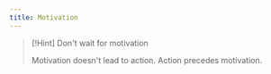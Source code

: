 ```yaml
---
title: Motivation
---
```


> [!Hint] Don't wait for motivation
>
> Motivation doesn't lead to action. Action precedes motivation.